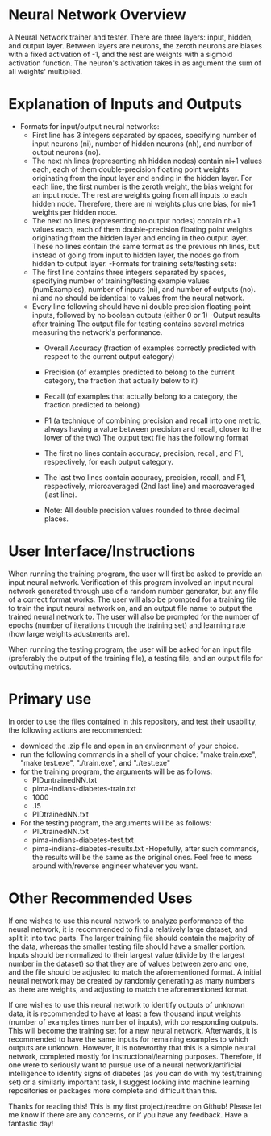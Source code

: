 Neural Network Overview
======================

A Neural Network trainer and tester. There are three layers: input, hidden, and output layer. Between layers are neurons, the zeroth neurons are biases with a fixed activation of -1, and the rest are weights with a sigmoid activation function. The neuron's activation takes in as argument the sum of all weights' multiplied.

Explanation of Inputs and Outputs
=================================
- Formats for input/output neural networks:
	- First line has 3 integers separated by spaces, specifying number of input neurons (ni), number of hidden neurons (nh), and number of output neurons (no).
	- The next nh lines (representing nh hidden nodes) contain ni+1 values each, each of them double-precision floating point weights originating from the input layer and ending in the hidden layer. For each line, the first number is the zeroth weight, the bias weight for an input node. The rest are weights going from all inputs to each hidden node. Therefore, there are ni weights plus one bias, for ni+1 weights per hidden node.
	- The next no lines (representing no output nodes) contain nh+1 values each, each of them double-precision floating point weights originating from the hidden layer and ending in theo output layer. These no lines contain the same format as the previous nh lines, but instead of going from input to hidden layer, the nodes go from hidden to output layer.
-Formats for training sets/testing sets:
	- The first line contains three integers separated by spaces, specifying number of training/testing example values (numExamples), number of inputs (ni), and number of outputs (no). ni and no should be identical to values from the neural network.
	- Every line following should have ni double precision floating point inputs, followed by no boolean outputs (either 0 or 1)
-Output results after training
	The output file for testing contains several metrics measuring the network's performance.
		- Overall Accuracy (fraction of examples correctly predicted with respect to the current output category)
		- Precision (of examples predicted to belong to the current category, the fraction that actually below to it)
		- Recall (of examples that actually belong to a category, the fraction predicted to belong)
		- F1 (a technique of combining precision and recall into one metric, always having a value between precision and recall, closer to the lower of the two)
		The output text file has the following format
		- The first no lines contain accuracy, precision, recall, and F1, respectively, for each output category.
		- The last two lines contain accuracy, precision, recall, and F1, respectively, microaveraged (2nd last line) and macroaveraged (last line).
		
		- Note: All double precision values rounded to three decimal places.

User Interface/Instructions
===========================
When running the training program, the user will first be asked to provide an input neural network. Verification of this program involved an input neural network generated through use of a random number generator, but any file of a correct format works. The user will also be prompted for a training file to train the input neural network on, and an output file name to output the trained neural network to. The user will also be prompted for the number of epochs (number of iterations through the training set) and learning rate (how large weights adustments are).

When running the testing program, the user will be asked for an input file (preferably the output of the training file), a testing file, and an output file for outputting metrics.

Primary use
===========
In order to use the files contained in this repository, and test their usability, the following actions are recommended:
- download the .zip file and open in an environment of your choice.
- run the following commands in a shell of your choice: "make train.exe", "make test.exe", "./train.exe", and "./test.exe"
- for the training program, the arguments will be as follows:
	- PIDuntrainedNN.txt
	- pima-indians-diabetes-train.txt
	- 1000
	- .15
	- PIDtrainedNN.txt
- For the testing program, the arguments will be as follows:
	- PIDtrainedNN.txt
	- pima-indians-diabetes-test.txt
	- pima-indians-diabetes-results.txt
-Hopefully, after such commands, the results will be the same as the original ones. Feel free to mess around with/reverse engineer whatever you want. 


Other Recommended Uses
=======================

If one wishes to use this neural network to analyze performance of the neural network, it is recommended to find a relatively large dataset, and split it into two parts. The larger training file should contain the majority of the data, whereas the smaller testing file should have a smaller portion. Inputs should be normalized to their largest value (divide by the largest number in the dataset) so that they are of values between zero and one, and the file should be adjusted to match the aforementioned format. A initial neural network may be created by randomly generating as many numbers as there are weights, and adjusting to match the aforementioned format.

If one wishes to use this neural network to identify outputs of unknown data, it is recommended to have at least a few thousand input weights (number of examples times number of inputs), with corresponding outputs. This will become the training set for a new neural network. Afterwards, it is recommended to have the same inputs for remaining examples to which outputs are unknown. However, it is noteworthy that this is a simple neural network, completed mostly for instructional/learning purposes. Therefore, if one were to seriously want to pursue use of a neural network/artificial intelligence to identify signs of diabetes (as you can do with my test/training set) or a similarly important task, I suggest looking into machine learning repositories or packages more complete and difficult than this.

Thanks for reading this! This is my first project/readme on Github! Please let me know if there are any concerns, or if you have any feedback. Have a fantastic day!
